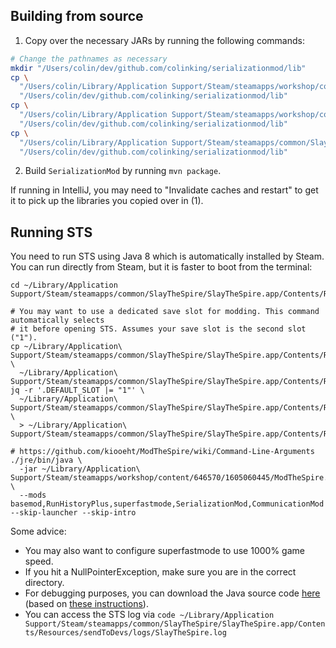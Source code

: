 ## Building from source

1. Copy over the necessary JARs by running the following commands:

```sh
# Change the pathnames as necessary 
mkdir "/Users/colin/dev/github.com/colinking/serializationmod/lib" 
cp \
  "/Users/colin/Library/Application Support/Steam/steamapps/workshop/content/646570/1605060445/ModTheSpire.jar" \
  "/Users/colin/dev/github.com/colinking/serializationmod/lib"
cp \
  "/Users/colin/Library/Application Support/Steam/steamapps/workshop/content/646570/1605833019/BaseMod.jar" \
  "/Users/colin/dev/github.com/colinking/serializationmod/lib"
cp \
  "/Users/colin/Library/Application Support/Steam/steamapps/common/SlayTheSpire/SlayTheSpire.app/Contents/Resources/desktop-1.0.jar" \
  "/Users/colin/dev/github.com/colinking/serializationmod/lib"
```

2. Build `SerializationMod` by running `mvn package`.

If running in IntelliJ, you may need to "Invalidate caches and restart" to get it to pick up the libraries you copied over in (1).

## Running STS

You need to run STS using Java 8 which is automatically installed by Steam. You can run directly from Steam, but it is faster to boot from the terminal:

```shell
cd ~/Library/Application Support/Steam/steamapps/common/SlayTheSpire/SlayTheSpire.app/Contents/Resources

# You may want to use a dedicated save slot for modding. This command automatically selects
# it before opening STS. Assumes your save slot is the second slot ("1").
cp ~/Library/Application\ Support/Steam/steamapps/common/SlayTheSpire/SlayTheSpire.app/Contents/Resources/preferences/STSSaveSlots \
  ~/Library/Application\ Support/Steam/steamapps/common/SlayTheSpire/SlayTheSpire.app/Contents/Resources/preferences/STSSaveSlots.backUp
jq -r '.DEFAULT_SLOT |= "1"' \
  ~/Library/Application\ Support/Steam/steamapps/common/SlayTheSpire/SlayTheSpire.app/Contents/Resources/preferences/STSSaveSlots.backUp \
  > ~/Library/Application\ Support/Steam/steamapps/common/SlayTheSpire/SlayTheSpire.app/Contents/Resources/preferences/STSSaveSlots

# https://github.com/kiooeht/ModTheSpire/wiki/Command-Line-Arguments
./jre/bin/java \
  -jar ~/Library/Application\ Support/Steam/steamapps/workshop/content/646570/1605060445/ModTheSpire.jar \
  --mods basemod,RunHistoryPlus,superfastmode,SerializationMod,CommunicationMod --skip-launcher --skip-intro
```

Some advice:

- You may also want to configure superfastmode to use 1000% game speed.
- If you hit a NullPointerException, make sure you are in the correct directory.
- For debugging purposes, you can download the Java source code [here](https://hg.openjdk.org/jdk8u/jdk8u-dev/jdk/rev/3ad9fa6a5a13) (based on [these instructions](https://stackoverflow.com/a/54009204)).
- You can access the STS log via `code ~/Library/Application Support/Steam/steamapps/common/SlayTheSpire/SlayTheSpire.app/Contents/Resources/sendToDevs/logs/SlayTheSpire.log` 